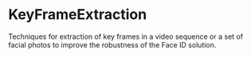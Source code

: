 # KeyFrameExtraction
Techniques for extraction of key frames in a video sequence or a set of facial photos to improve the robustness of the Face ID solution. 
